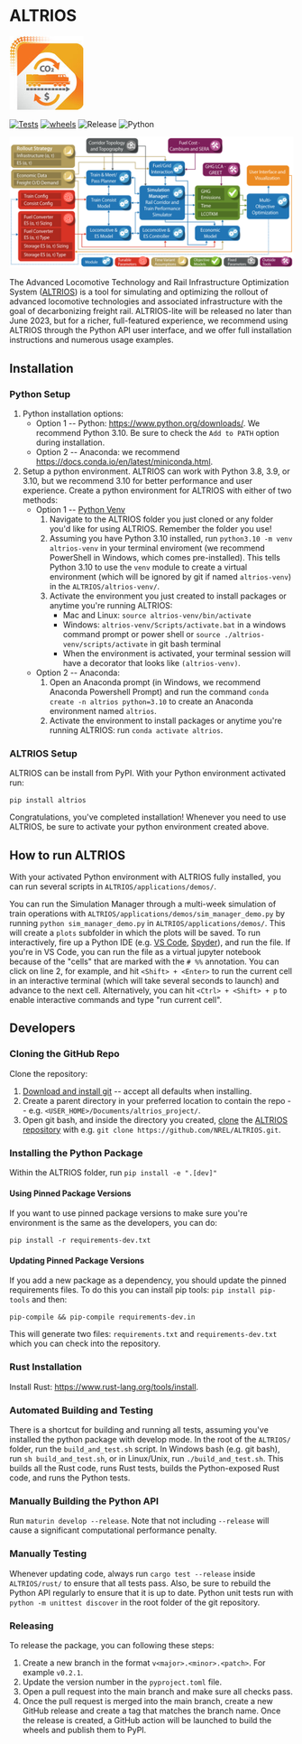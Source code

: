 # ALTRIOS

![Altrios Logo](https://raw.githubusercontent.com/NREL/altrios/0.1.0/.github/images/ALTRIOS-logo-web.jpg)

[![Tests](https://github.com/NREL/altrios/actions/workflows/tests.yaml/badge.svg)](https://github.com/NREL/altrios/actions/workflows/tests.yaml) [![wheels](https://github.com/NREL/altrios/actions/workflows/wheels.yaml/badge.svg)](https://github.com/NREL/altrios/actions/workflows/wheels.yaml) ![Release](https://img.shields.io/badge/release-v0.1.0-blue) ![Python](https://img.shields.io/badge/python-3.8%20%7C%203.9%20%7C%203.10-blue)

![Model Framework Schematic](https://raw.githubusercontent.com/NREL/altrios/0.1.0/.github/images/ALTRIOS_schematic_Alfred_Hicks.png)

The Advanced Locomotive Technology and Rail Infrastructure Optimization System ([ALTRIOS](https://www.nrel.gov/transportation/altrios.html)) is a tool for simulating and optimizing the rollout of advanced locomotive technologies and associated infrastructure with the goal of decarbonizing freight rail. ALTRIOS-lite will be released no later than June 2023, but for a richer, full-featured experience, we recommend using ALTRIOS through the Python API user interface, and we offer full installation instructions and numerous usage examples.

## Installation

### Python Setup

1. Python installation options:
   - Option 1 -- Python: https://www.python.org/downloads/. We recommend Python 3.10. Be sure to check the `Add to PATH` option during installation.
   - Option 2 -- Anaconda: we recommend https://docs.conda.io/en/latest/miniconda.html.
1. Setup a python environment. ALTRIOS can work with Python 3.8, 3.9, or 3.10, but we recommend 3.10 for better performance and user experience. Create a python environment for ALTRIOS with either of two methods:
   - Option 1 -- [Python Venv](https://docs.python.org/3/library/venv.html)
     1. Navigate to the ALTRIOS folder you just cloned or any folder you'd like for using ALTRIOS. Remember the folder you use!
     1. Assuming you have Python 3.10 installed, run `python3.10 -m venv altrios-venv` in your terminal enviroment (we recommend PowerShell in Windows, which comes pre-installed). This tells Python 3.10 to use the `venv` module to create a virtual environment (which will be ignored by git if named `altrios-venv`) in the `ALTRIOS/altrios-venv/`.
     1. Activate the environment you just created to install packages or anytime you're running ALTRIOS:
        - Mac and Linux: `source altrios-venv/bin/activate`
        - Windows: `altrios-venv/Scripts/activate.bat` in a windows command prompt or power shell or `source ./altrios-venv/scripts/activate` in git bash terminal
        - When the environment is activated, your terminal session will have a decorator that looks like `(altrios-venv)`.
   - Option 2 -- Anaconda:
     1. Open an Anaconda prompt (in Windows, we recommend Anaconda Powershell Prompt) and run the command `conda create -n altrios python=3.10` to create an Anaconda environment named `altrios`.
     1. Activate the environment to install packages or anytime you're running ALTRIOS: run `conda activate altrios`.

### ALTRIOS Setup

ALTRIOS can be install from PyPI.
With your Python environment activated run:

```console
pip install altrios
```

Congratulations, you've completed installation! Whenever you need to use ALTRIOS, be sure to activate your python environment created above.

## How to run ALTRIOS

With your activated Python environment with ALTRIOS fully installed, you can run several scripts in `ALTRIOS/applications/demos/`.

You can run the Simulation Manager through a multi-week simulation of train operations with `ALTRIOS/applications/demos/sim_manager_demo.py` by running `python sim_manager_demo.py` in `ALTRIOS/applications/demos/`. This will create a `plots` subfolder in which the plots will be saved. To run interactively, fire up a Python IDE (e.g. [VS Code](https://code.visualstudio.com/Download), [Spyder](https://www.spyder-ide.org/)), and run the file. If you're in VS Code, you can run the file as a virtual jupyter notebook because of the "cells" that are marked with the `# %%` annotation. You can click on line 2, for example, and hit `<Shift> + <Enter>` to run the current cell in an interactive terminal (which will take several seconds to launch) and advance to the next cell. Alternatively, you can hit `<Ctrl> + <Shift> + p` to enable interactive commands and type "run current cell".

## Developers

### Cloning the GitHub Repo

Clone the repository:

1. [Download and install git](https://git-scm.com/downloads) -- accept all defaults when installing.
1. Create a parent directory in your preferred location to contain the repo -- e.g. `<USER_HOME>/Documents/altrios_project/`.
1. Open git bash, and inside the directory you created, [clone](https://docs.github.com/en/repositories/creating-and-managing-repositories/cloning-a-repository) the [ALTRIOS repository](https://github.com/NREL/ALTRIOS) with e.g. `git clone https://github.com/NREL/ALTRIOS.git`.

### Installing the Python Package

Within the ALTRIOS folder, run `pip install -e ".[dev]"`

#### Using Pinned Package Versions

If you want to use pinned package versions to make sure you're environment is the same as the developers, you can do:

```shell
pip install -r requirements-dev.txt
```

#### Updating Pinned Package Versions

If you add a new package as a dependency, you should update the pinned requirements files.
To do this you can install pip tools: `pip install pip-tools` and then:

```shell
pip-compile && pip-compile requirements-dev.in
```

This will generate two files: `requirements.txt` and `requirements-dev.txt` which you can check into the repository.

### Rust Installation

Install Rust: https://www.rust-lang.org/tools/install.

### Automated Building and Testing

There is a shortcut for building and running all tests, assuming you've installed the python package with develop mode. In the root of the `ALTRIOS/` folder, run the `build_and_test.sh` script. In Windows bash (e.g. git bash), run `sh build_and_test.sh`, or in Linux/Unix, run `./build_and_test.sh`. This builds all the Rust code, runs Rust tests, builds the Python-exposed Rust code, and runs the Python tests.

### Manually Building the Python API

Run `maturin develop --release`. Note that not including `--release` will cause a significant computational performance penalty.

### Manually Testing

Whenever updating code, always run `cargo test --release` inside `ALTRIOS/rust/` to ensure that all tests pass. Also, be sure to rebuild the Python API regularly to ensure that it is up to date. Python unit tests run with `python -m unittest discover` in the root folder of the git repository.

### Releasing

To release the package, you can following these steps:

1. Create a new branch in the format `v<major>.<minor>.<patch>`. For example `v0.2.1`.
1. Update the version number in the `pyproject.toml` file.
1. Open a pull request into the main branch and make sure all checks pass.
1. Once the pull request is merged into the main branch, create a new GitHub release and create a tag that matches the branch name. Once the release is created, a GitHub action will be launched to build the wheels and publish them to PyPI. 
